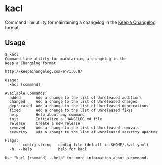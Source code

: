 kacl
====

Command line utility for maintaining a changelog in the [Keep a
Changelog](http://keepachangelog.com/en/1.0.0/) format


Usage
-----

```
$ kacl
Command line utility for maintaining a changelog in the 
Keep a Changelog format

http://keepachangelog.com/en/1.0.0/

Usage:
  kacl [command]

Available Commands:
  added       Add a change to the list of Unreleased additions
  changed     Add a change to the list of Unreleased changes
  deprecated  Add a change to the list of Unreleased deprecations
  fixed       Add a change to the list of Unreleased fixes
  help        Help about any command
  init        Initialize a CHANGELOG.md file
  release     Create a new release
  removed     Add a change to the list of Unreleased removals
  security    Add a change to the list of Unreleased security updates

Flags:
      --config string   config file (default is $HOME/.kacl.yaml)
  -h, --help            help for kacl

Use "kacl [command] --help" for more information about a command.
```
